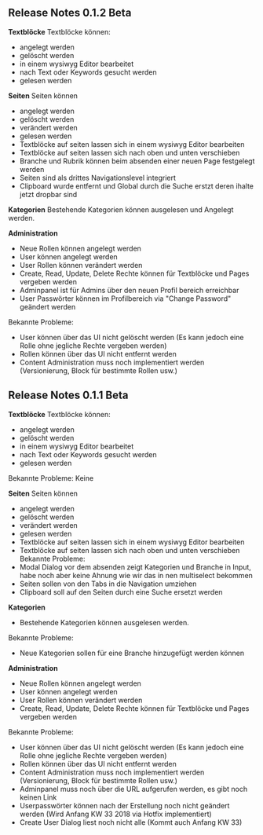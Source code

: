 ## **Release Notes 0.1.2 Beta**
**Textblöcke**
Textblöcke können:
 - angelegt werden
 - gelöscht werden
 - in einem wysiwyg Editor bearbeitet
 - nach Text oder Keywords gesucht werden
 - gelesen werden


**Seiten**
Seiten können
 - angelegt werden
 - gelöscht werden
 - verändert werden
 - gelesen werden
 - Textblöcke auf seiten lassen sich in einem wysiwyg Editor bearbeiten
 - Textblöcke auf seiten lassen sich nach oben und unten verschieben
 - Branche und Rubrik können beim absenden einer neuen Page festgelegt werden 
 - Seiten sind als drittes Navigationslevel integriert
 - Clipboard wurde entfernt und Global durch die Suche erstzt deren ihalte jetzt dropbar sind


**Kategorien**
Bestehende Kategorien können ausgelesen und Angelegt werden.

**Administration**
- Neue Rollen können angelegt werden
- User können angelegt werden
- User Rollen können verändert werden
- Create, Read, Update, Delete Rechte können für Textblöcke und Pages vergeben werden
- Adminpanel ist für Admins über den neuen Profil bereich erreichbar
- User Passwörter können im Profilbereich via "Change Password" geändert werden


Bekannte Probleme:
- User können über das UI nicht gelöscht werden (Es kann jedoch eine Rolle ohne jegliche Rechte vergeben werden)
- Rollen können über das UI nicht entfernt werden
- Content Administration muss noch implementiert werden (Versionierung, Block für bestimmte Rollen usw.)


## **Release Notes 0.1.1 Beta**
**Textblöcke**
Textblöcke können:
 - angelegt werden
 - gelöscht werden
 - in einem wysiwyg Editor bearbeitet
 - nach Text oder Keywords gesucht werden
 - gelesen werden

 Bekannte Probleme:
 Keine

**Seiten**
Seiten können
- angelegt werden
- gelöscht werden
- verändert werden
- gelesen werden
- Textblöcke auf seiten lassen sich in einem wysiwyg Editor bearbeiten
- Textblöcke auf seiten lassen sich nach oben und unten verschieben
Bekannte Probleme:
- Modal Dialog vor dem absenden zeigt Kategorien und Branche in Input, habe noch aber keine Ahnung wie wir das in nen multiselect bekommen
- Seiten sollen von den Tabs in die Navigation umziehen
- Clipboard soll auf den Seiten durch eine Suche ersetzt werden


**Kategorien**
- Bestehende Kategorien können ausgelesen werden.

Bekannte Probleme:
- Neue Kategorien sollen für eine Branche hinzugefügt werden können

**Administration**
- Neue Rollen können angelegt werden
- User können angelegt werden
- User Rollen können verändert werden
- Create, Read, Update, Delete Rechte können für Textblöcke und Pages vergeben werden

Bekannte Probleme:
- User können über das UI nicht gelöscht werden (Es kann jedoch eine Rolle ohne jegliche Rechte vergeben werden)
- Rollen können über das UI nicht entfernt werden
- Content Administration muss noch implementiert werden (Versionierung, Block für bestimmte Rollen usw.)
- Adminpanel muss noch über die URL aufgerufen werden, es gibt noch keinen Link
- Userpasswörter können nach der Erstellung noch nicht geändert werden (Wird Anfang KW 33 2018 via Hotfix implementiert)
- Create User Dialog liest noch nicht alle (Kommt auch Anfang KW 33)
